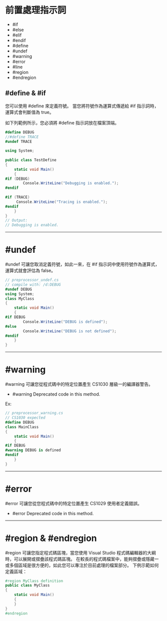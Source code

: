 # 前置處理指示詞
- #if
- #else
- #elif
- #endif
- #define
- #undef
- #warning
- #error
- #line
- #region
- #endregion

## #define & #if
您可以使用 #define 來定義符號。 當您將符號作為運算式傳遞給 #if 指示詞時，運算式會判斷值為 true。

如下列範例所示，您必須將 #define 指示詞放在檔案頂端。
```C#
#define DEBUG  
//#define TRACE  
#undef TRACE  
  
using System;  
  
public class TestDefine  
{  
    static void Main()  
    {  
#if (DEBUG)  
        Console.WriteLine("Debugging is enabled.");  
#endif  
  
#if (TRACE)  
     Console.WriteLine("Tracing is enabled.");  
#endif  
    }  
}  
// Output:  
// Debugging is enabled.
```
---
# #undef
#undef 可讓您取消定義符號，如此一來，在 #if 指示詞中使用符號作為運算式，運算式就會評估為 false。
```C#
// preprocessor_undef.cs  
// compile with: /d:DEBUG  
#undef DEBUG  
using System;  
class MyClass
{  
    static void Main()
    {  
#if DEBUG  
        Console.WriteLine("DEBUG is defined");  
#else  
        Console.WriteLine("DEBUG is not defined");  
#endif  
    }  
}
```
---
# #warning
#warning 可讓您從程式碼中的特定位置產生 CS1030 層級一的編譯器警告。
- #warning Deprecated code in this method.

Ex:
```C#
// preprocessor_warning.cs  
// CS1030 expected  
#define DEBUG  
class MainClass
{  
    static void Main()
    {  
#if DEBUG  
#warning DEBUG is defined  
#endif  
    }  
}
```
---
# #error
#error 可讓您從您程式碼中的特定位置產生 CS1029 使用者定義錯誤。
- #error Deprecated code in this method. 
---
# #region & #endregion
#region 可讓您指定程式碼區塊，當您使用 Visual Studio 程式碼編輯器的大綱時，可以展開或摺疊該程式碼區塊。 在較長的程式碼檔案中，能夠摺疊或隱藏一或多個區域是很方便的，如此您可以專注於目前處理的檔案部分。 下例示範如何定義區域：
```C#
#region MyClass definition  
public class MyClass
{  
    static void Main()
    {  
    }  
}  
#endregion
```
